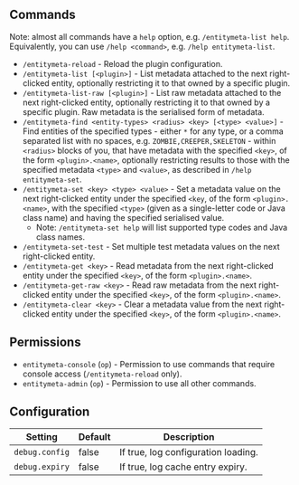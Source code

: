 Commands
--------
Note: almost all commands have a `help` option, e.g. `/entitymeta-list help`.
Equivalently, you can use `/help <command>`, e.g. `/help entitymeta-list`.

 * `/entitymeta-reload` - Reload the plugin configuration.
 * `/entitymeta-list [<plugin>]` - List metadata attached to the next 
   right-clicked entity, optionally restricting it to that owned by a 
   specific plugin.
 * `/entitymeta-list-raw [<plugin>]` - List raw metadata attached to 
   the next right-clicked entity, optionally restricting it to that 
   owned by a specific plugin. Raw metadata is the serialised form 
   of metadata.
 * `/entitymeta-find <entity-types> <radius> <key> [<type> <value>]` -
   Find entities of the specified types - either `*` for any type, 
   or a comma separated list with no spaces, e.g. `ZOMBIE,CREEPER,SKELETON` -
   within `<radius>` blocks of you, that have metadata with the specified 
   `<key>`, of the form `<plugin>.<name>`, optionally restricting results 
   to those with the specified metadata `<type>` and `<value>`, as 
   described in `/help entitymeta-set`.
 * `/entitymeta-set <key> <type> <value>` - Set a metadata value
   on the next right-clicked entity under the specified `<key`, of
   the form `<plugin>.<name>`, with the specified `<type>` (given 
   as a single-letter code or Java class name) and having the 
   specified serialised value.
   * Note: `/entitymeta-set help` will list supported type codes and
     Java class names. 
 * `/entitymeta-set-test` - Set multiple test metadata values on 
   the next right-clicked entity.
 * `/entitymeta-get <key>` - Read metadata from the next right-clicked
   entity under the specified `<key>`, of the form `<plugin>.<name>`.   
 * `/entitymeta-get-raw <key>` - Read raw metadata from the next 
   right-clicked entity under the specified `<key>`, of the form 
   `<plugin>.<name>`.
 * `/entitymeta-clear <key>` - Clear a metadata value from the next 
   right-clicked entity under the specified `<key>`, of the form 
   `<plugin>.<name>`.


Permissions
-----------
 * `entitymeta-console` (`op`) - Permission to use commands that require console access (`/entitymeta-reload` only).
 * `entitymeta-admin` (`op`) - Permission to use all other commands.

 
Configuration
------------- 
 | Setting         | Default | Description                         |
 | --------------- | ------  | ----------------------------------- |
 | `debug.config`  | false   | If true, log configuration loading. |
 | `debug.expiry`  | false   | If true, log cache entry expiry.    |